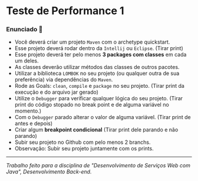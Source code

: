 # Teste de Performance 1

### Enunciado :page_facing_up:
- Você deverá criar um projeto `Maven` com o archetype quickstart.
- Esse projeto deverá rodar dentro da `Intellij` ou `Eclipse`. (Tirar print)
- Esse projeto deverá ter pelo menos **3 packages com classes** em cada um deles.
- As classes deverão utilizar métodos das classes de outros pacotes.
- Utilizar a biblioteca `LOMBOK` no seu projeto (ou qualquer outra de sua preferência) via dependências do `Maven`. 
- Rode as Goals: `clean`, `compile` e `package` no seu projeto. (Tirar print da execução e do arquivo jar gerado)
- Utilize o `Debugger` para verificar qualquer lógica do seu projeto. (Tirar print do código stopado no break point e de alguma variável no momento.)
- Com o `Debugger` parado alterar o valor de alguma variável. (Tirar print de antes e depois)
- Criar algum **breakpoint condicional** (Tirar print dele parando e não parando)
- Subir seu projeto no Github com pelo menos 2 branchs. 
- Observação: Subir seu projeto juntamente com os prints.

<hr>

*Trabalho feito para a disciplina de "Desenvolvimento de Serviços Web com Java", Desenvolvimento Back-end.*